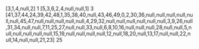 [3,1,4,null,2]
1
[5,3,6,2,4,null,null,1]
3
[41,37,44,24,39,42,48,1,35,38,40,null,43,46,49,0,2,30,36,null,null,null,null,null,null,45,47,null,null,null,null,null,4,29,32,null,null,null,null,null,null,3,9,26,null,31,34,null,null,7,11,25,27,null,null,33,null,6,8,10,16,null,null,null,28,null,null,5,null,null,null,null,null,15,19,null,null,null,null,12,null,18,20,null,13,17,null,null,22,null,14,null,null,21,23]
25